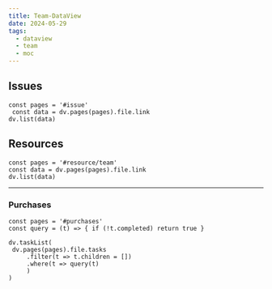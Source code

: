```yaml
---
title: Team-DataView
date: 2024-05-29
tags:
  - dataview
  - team
  - moc
---
```


## Issues

```dataviewjs
const pages = '#issue'
 const data = dv.pages(pages).file.link
dv.list(data)
```
## Resources
```dataviewjs
const pages = '#resource/team'
const data = dv.pages(pages).file.link
dv.list(data)
```

---

### Purchases

```dataviewjs
const pages = '#purchases'
const query = (t) => { if (!t.completed) return true }

dv.taskList(
 dv.pages(pages).file.tasks
	 .filter(t => t.children = [])
	 .where(t => query(t)
	 )
)
```